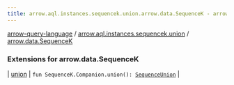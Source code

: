 ```yaml
---
title: arrow.aql.instances.sequencek.union.arrow.data.SequenceK - arrow-query-language
---
```


[arrow-query-language](../../index.html) / [arrow.aql.instances.sequencek.union](../index.html) / [arrow.data.SequenceK](./index.html)

### Extensions for arrow.data.SequenceK

| [union](union.html) | `fun SequenceK.Companion.union(): `[`SequenceUnion`](../../arrow.aql.instances/-sequence-union/index.html) |


